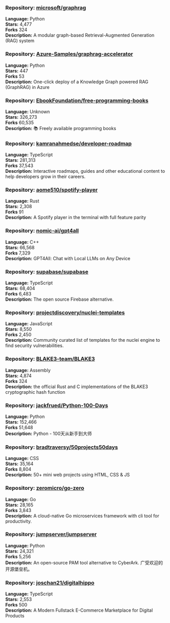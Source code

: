 ### **Repository:** [microsoft/graphrag](https://github.com/microsoft/graphrag)  

**Language:** Python  
**Stars:** 4,477  
**Forks** 324  
**Description:** A modular graph-based Retrieval-Augmented Generation (RAG) system  

### **Repository:** [Azure-Samples/graphrag-accelerator](https://github.com/Azure-Samples/graphrag-accelerator)  

**Language:** Python  
**Stars:** 447  
**Forks** 53  
**Description:** One-click deploy of a Knowledge Graph powered RAG (GraphRAG) in Azure  

### **Repository:** [EbookFoundation/free-programming-books](https://github.com/EbookFoundation/free-programming-books)  

**Language:** Unknown  
**Stars:** 326,273  
**Forks** 60,535  
**Description:** 📚 Freely available programming books  

### **Repository:** [kamranahmedse/developer-roadmap](https://github.com/kamranahmedse/developer-roadmap)  

**Language:** TypeScript  
**Stars:** 281,313  
**Forks** 37,543  
**Description:** Interactive roadmaps, guides and other educational content to help developers grow in their careers.  

### **Repository:** [aome510/spotify-player](https://github.com/aome510/spotify-player)  

**Language:** Rust  
**Stars:** 2,308  
**Forks** 91  
**Description:** A Spotify player in the terminal with full feature parity  

### **Repository:** [nomic-ai/gpt4all](https://github.com/nomic-ai/gpt4all)  

**Language:** C++  
**Stars:** 66,568  
**Forks** 7,329  
**Description:** GPT4All: Chat with Local LLMs on Any Device  

### **Repository:** [supabase/supabase](https://github.com/supabase/supabase)  

**Language:** TypeScript  
**Stars:** 68,404  
**Forks** 6,483  
**Description:** The open source Firebase alternative.  

### **Repository:** [projectdiscovery/nuclei-templates](https://github.com/projectdiscovery/nuclei-templates)  

**Language:** JavaScript  
**Stars:** 8,550  
**Forks** 2,450  
**Description:** Community curated list of templates for the nuclei engine to find security vulnerabilities.  

### **Repository:** [BLAKE3-team/BLAKE3](https://github.com/BLAKE3-team/BLAKE3)  

**Language:** Assembly  
**Stars:** 4,874  
**Forks** 324  
**Description:** the official Rust and C implementations of the BLAKE3 cryptographic hash function  

### **Repository:** [jackfrued/Python-100-Days](https://github.com/jackfrued/Python-100-Days)  

**Language:** Python  
**Stars:** 152,466  
**Forks** 51,648  
**Description:** Python - 100天从新手到大师  

### **Repository:** [bradtraversy/50projects50days](https://github.com/bradtraversy/50projects50days)  

**Language:** CSS  
**Stars:** 35,164  
**Forks** 8,804  
**Description:** 50+ mini web projects using HTML, CSS & JS  

### **Repository:** [zeromicro/go-zero](https://github.com/zeromicro/go-zero)  

**Language:** Go  
**Stars:** 28,165  
**Forks** 3,843  
**Description:** A cloud-native Go microservices framework with cli tool for productivity.  

### **Repository:** [jumpserver/jumpserver](https://github.com/jumpserver/jumpserver)  

**Language:** Python  
**Stars:** 24,321  
**Forks** 5,256  
**Description:** An open-source PAM tool alternative to CyberArk. 广受欢迎的开源堡垒机。  

### **Repository:** [joschan21/digitalhippo](https://github.com/joschan21/digitalhippo)  

**Language:** TypeScript  
**Stars:** 2,553  
**Forks** 500  
**Description:** A Modern Fullstack E-Commerce Marketplace for Digital Products  

